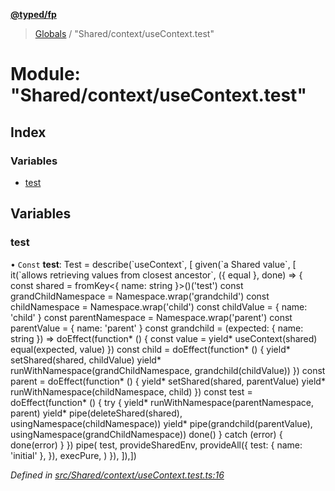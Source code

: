 **[@typed/fp](../README.md)**

> [Globals](../globals.md) / "Shared/context/useContext.test"

# Module: "Shared/context/useContext.test"

## Index

### Variables

* [test](_shared_context_usecontext_test_.md#test)

## Variables

### test

• `Const` **test**: Test = describe(\`useContext\`, [ given(\`a Shared value\`, [ it(\`allows retrieving values from closest ancestor\`, ({ equal }, done) => { const shared = fromKey\<{ name: string }>()('test') const grandChildNamespace = Namespace.wrap('grandchild') const childNamespace = Namespace.wrap('child') const childValue = { name: 'child' } const parentNamespace = Namespace.wrap('parent') const parentValue = { name: 'parent' } const grandchild = (expected: { name: string }) => doEffect(function* () { const value = yield* useContext(shared) equal(expected, value) }) const child = doEffect(function* () { yield* setShared(shared, childValue) yield* runWithNamespace(grandChildNamespace, grandchild(childValue)) }) const parent = doEffect(function* () { yield* setShared(shared, parentValue) yield* runWithNamespace(childNamespace, child) }) const test = doEffect(function* () { try { yield* runWithNamespace(parentNamespace, parent) yield* pipe(deleteShared(shared), usingNamespace(childNamespace)) yield* pipe(grandchild(parentValue), usingNamespace(grandChildNamespace)) done() } catch (error) { done(error) } }) pipe( test, provideSharedEnv, provideAll({ test: { name: 'initial' }, }), execPure, ) }), ]),])

*Defined in [src/Shared/context/useContext.test.ts:16](https://github.com/TylorS/typed-fp/blob/f27ba3e/src/Shared/context/useContext.test.ts#L16)*

